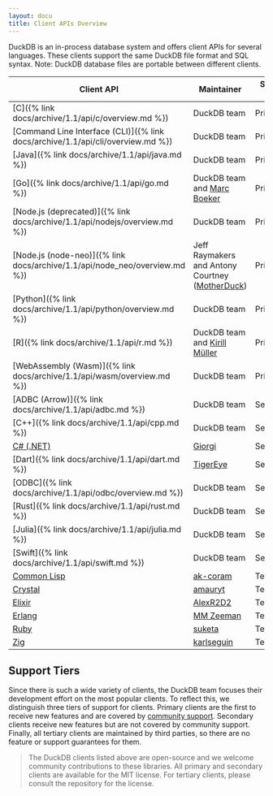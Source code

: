 ```yaml
---
layout: docu
title: Client APIs Overview
---
```


DuckDB is an in-process database system and offers client APIs for several languages. These clients support the same DuckDB file format and SQL syntax. Note: DuckDB database files are portable between different clients.

| Client API | Maintainer | Support tier |
|------------|------------|--------------|
| [C]({% link docs/archive/1.1/api/c/overview.md %})                              | DuckDB team                                                                | Primary       |
| [Command Line Interface (CLI)]({% link docs/archive/1.1/api/cli/overview.md %}) | DuckDB team                                                                | Primary       |
| [Java]({% link docs/archive/1.1/api/java.md %})                                 | DuckDB team                                                                | Primary       |
| [Go]({% link docs/archive/1.1/api/go.md %})                                     | DuckDB team and [Marc Boeker](https://github.com/marcboeker)               | Primary       |
| [Node.js (deprecated)]({% link docs/archive/1.1/api/nodejs/overview.md %})      | DuckDB team                                                                | Primary       |
| [Node.js (node-neo)]({% link docs/archive/1.1/api/node_neo/overview.md %})      | Jeff Raymakers and Antony Courtney ([MotherDuck](https://motherduck.com/)) | Primary       |
| [Python]({% link docs/archive/1.1/api/python/overview.md %})                    | DuckDB team                                                                | Primary       |
| [R]({% link docs/archive/1.1/api/r.md %})                                       | DuckDB team and [Kirill Müller](https://github.com/krlmlr)                 | Primary       |
| [WebAssembly (Wasm)]({% link docs/archive/1.1/api/wasm/overview.md %})          | DuckDB team                                                                | Primary       |
| [ADBC (Arrow)]({% link docs/archive/1.1/api/adbc.md %})                         | DuckDB team                                                                | Secondary     |
| [C++]({% link docs/archive/1.1/api/cpp.md %})                                   | DuckDB team                                                                | Secondary     |
| [C# (.NET)](https://duckdb.net/)                                    | [Giorgi](https://github.com/Giorgi)                                        | Secondary     |
| [Dart]({% link docs/archive/1.1/api/dart.md %})                                 | [TigerEye](https://www.tigereye.com/)                                      | Secondary     |
| [ODBC]({% link docs/archive/1.1/api/odbc/overview.md %})                        | DuckDB team                                                                | Secondary     |
| [Rust]({% link docs/archive/1.1/api/rust.md %})                                 | DuckDB team                                                                | Secondary     |
| [Julia]({% link docs/archive/1.1/api/julia.md %})                               | DuckDB team                                                                | Secondary     |
| [Swift]({% link docs/archive/1.1/api/swift.md %})                               | DuckDB team                                                                | Secondary     |
| [Common Lisp](https://github.com/ak-coram/cl-duckdb)                | [ak-coram](https://github.com/ak-coram)                                    | Tertiary      |
| [Crystal](https://github.com/amauryt/crystal-duckdb)                | [amauryt](https://github.com/amauryt)                                      | Tertiary      |
| [Elixir](https://github.com/AlexR2D2/duckdbex)                      | [AlexR2D2](https://github.com/AlexR2D2/duckdbex)                           | Tertiary      |
| [Erlang](https://github.com/mmzeeman/educkdb)                       | [MM Zeeman](https://github.com/mmzeeman)                                   | Tertiary      |
| [Ruby](https://github.com/suketa/ruby-duckdb)                       | [suketa](https://github.com/suketa)                                        | Tertiary      |
| [Zig](https://github.com/karlseguin/zuckdb.zig)                     | [karlseguin](https://github.com/karlseguin)                                | Tertiary      |

## Support Tiers

Since there is such a wide variety of clients, the DuckDB team focuses their development effort on the most popular clients.
To reflect this, we distinguish three tiers of support for clients.
Primary clients are the first to receive new features and are covered by [community support](https://duckdblabs.com/community_support_policy).
Secondary clients receive new features but are not covered by community support.
Finally, all tertiary clients are maintained by third parties, so there are no feature or support guarantees for them.

> The DuckDB clients listed above are open-source and we welcome community contributions to these libraries.
> All primary and secondary clients are available for the MIT license.
> For tertiary clients, please consult the repository for the license.